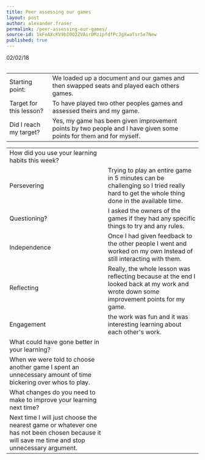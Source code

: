 ```yaml
---
title: Peer assessing our games
layout: post
author: alexander.fraser
permalink: /peer-assessing-our-games/
source-id: 1kFoAXcKV9bI0Q2ZVAirDMzipfdfPcJgXwaTsr5e7New
published: true
---
```

<table>
  02/02/18
</table>


<table>
  <tr>
    <td>Starting point:</td>
    <td>We loaded up a document and our games and then swapped seats and played each others games.</td>
  </tr>
  <tr>
    <td>Target for this lesson?</td>
    <td>To have played two other peoples games and assessed theirs and my game. </td>
  </tr>
  <tr>
    <td>Did I reach my target? </td>
    <td>Yes, my game has been given improvement points by two people and I have given some points for them and for myself.</td>
  </tr>
</table>


<table>
  <tr>
    <td>How did you use your learning habits this week?</td>
    <td></td>
  </tr>
  <tr>
    <td>Persevering</td>
    <td>Trying to play an entire game in 5 minutes can be challenging so I tried really hard to get the whole thing done in the available time.</td>
  </tr>
  <tr>
    <td>Questioning?</td>
    <td>I asked the owners of the games if they had any specific things to try and any rules.</td>
  </tr>
  <tr>
    <td>Independence</td>
    <td>Once I had given feedback to the other people I went and worked on my own Instead of still interacting with them. </td>
  </tr>
  <tr>
    <td>Reflecting</td>
    <td>Really, the whole lesson was reflecting because at the end I looked back at my work and wrote down some improvement points for my game.</td>
  </tr>
  <tr>
    <td>Engagement</td>
    <td>the work was fun and it was interesting learning about each other's work.</td>
  </tr>
  <tr>
    <td>What could have gone better in your learning?</td>
    <td></td>
  </tr>
  <tr>
    <td>When we were told to choose another game I spent an unnecessary amount of time bickering over whos to play. </td>
    <td></td>
  </tr>
  <tr>
    <td>What changes do you need to make to improve your learning next time?</td>
    <td></td>
  </tr>
  <tr>
    <td>Next time I will just choose the nearest game or whatever one has not been chosen because it will save me time and stop unnecessary argument.</td>
    <td></td>
  </tr>
</table>


